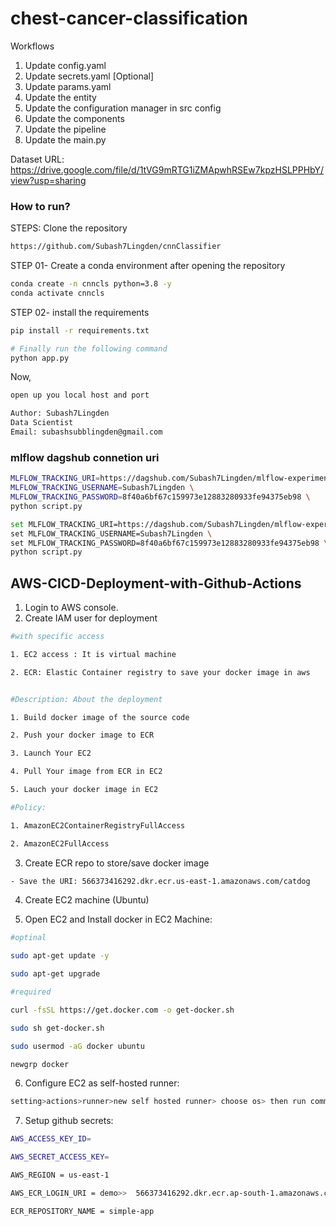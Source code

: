 # chest-cancer-classification


Workflows
1. Update config.yaml
2. Update secrets.yaml [Optional]
3. Update params.yaml
4. Update the entity
5. Update the configuration manager in src config
6. Update the components
7. Update the pipeline
8. Update the main.py



Dataset URL:
https://drive.google.com/file/d/1tVG9mRTG1iZMApwhRSEw7kpzHSLPPHbY/view?usp=sharing

### How to run?

STEPS:
Clone the repository

```bash
https://github.com/Subash7Lingden/cnnClassifier
```

STEP 01- Create a conda environment after opening the repository
```bash
conda create -n cnncls python=3.8 -y
conda activate cnncls
```

STEP 02- install the requirements
```bash
pip install -r requirements.txt
```
```bash
# Finally run the following command
python app.py
```
Now,

```bash
open up you local host and port
```
```bash
Author: Subash7Lingden
Data Scientist
Email: subashsubblingden@gmail.com
```
### mlflow dagshub connetion uri
```bash
MLFLOW_TRACKING_URI=https://dagshub.com/Subash7Lingden/mlflow-experiment-demo.mlflow \
MLFLOW_TRACKING_USERNAME=Subash7Lingden \
MLFLOW_TRACKING_PASSWORD=8f40a6bf67c159973e12883280933fe94375eb98 \
python script.py
```

```bash
set MLFLOW_TRACKING_URI=https://dagshub.com/Subash7Lingden/mlflow-experiment-demo.mlflow \
set MLFLOW_TRACKING_USERNAME=Subash7Lingden \
set MLFLOW_TRACKING_PASSWORD=8f40a6bf67c159973e12883280933fe94375eb98 \
python script.py
```

## AWS-CICD-Deployment-with-Github-Actions

1. Login to AWS console.
2. Create IAM user for deployment

```bash
#with specific access

1. EC2 access : It is virtual machine

2. ECR: Elastic Container registry to save your docker image in aws


#Description: About the deployment

1. Build docker image of the source code

2. Push your docker image to ECR

3. Launch Your EC2 

4. Pull Your image from ECR in EC2

5. Lauch your docker image in EC2

#Policy:

1. AmazonEC2ContainerRegistryFullAccess

2. AmazonEC2FullAccess
```

3. Create ECR repo to store/save docker image
```bash
- Save the URI: 566373416292.dkr.ecr.us-east-1.amazonaws.com/catdog
```

4. Create EC2 machine (Ubuntu)

5. Open EC2 and Install docker in EC2 Machine:
```bash
#optinal

sudo apt-get update -y

sudo apt-get upgrade

#required

curl -fsSL https://get.docker.com -o get-docker.sh

sudo sh get-docker.sh

sudo usermod -aG docker ubuntu

newgrp docker
```

6. Configure EC2 as self-hosted runner:
```bash
setting>actions>runner>new self hosted runner> choose os> then run command one by one
```

7. Setup github secrets:
```bash
AWS_ACCESS_KEY_ID=

AWS_SECRET_ACCESS_KEY=

AWS_REGION = us-east-1

AWS_ECR_LOGIN_URI = demo>>  566373416292.dkr.ecr.ap-south-1.amazonaws.com

ECR_REPOSITORY_NAME = simple-app
```
